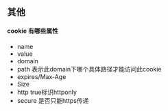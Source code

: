 ## 其他

#### cookie 有哪些属性
- name
- value
- domain
- path 表示此domain下哪个具体路径才能访问此cookie
- expires/Max-Age 
- Size
- http true标识httponly
- secure 是否只能https传递